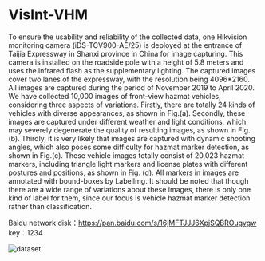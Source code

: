 # VisInt-VHM

   To ensure the usability and reliability of the collected data, one Hikvision monitoring camera (iDS-TCV900-AE/25) is deployed at the entrance of Taijia Expressway in Shanxi province in China for image capturing. This camera is installed on the roadside pole with a height of 5.8 meters and uses the infrared flash as the supplementary lighting. The captured images cover two lanes of the expressway, with the resolution being 4096*2160. All images are captured during the period of November 2019 to April 2020.
   We have collected 10,000 images of front-view hazmat vehicles, considering three aspects of variations. Firstly, there are totally 24 kinds of vehicles with diverse appearances, as shown in Fig.(a). Secondly, these images are captured under different weather and light conditions, which may severely degenerate the quality of resulting images, as shown in Fig.(b). Thirdly, it is very likely that images are captured with dynamic shooting angles, which also poses some difficulty for hazmat marker detection, as shown in Fig.(c). These vehicle images totally consist of 20,023 hazmat markers, including triangle light markers and license plates with different postures and positions, as shown in Fig. (d). All markers in images are annotated with bound-boxes by LabelImg. It should be noted that though there are a wide range of variations about these images, there is only one kind of label for them, since our focus is vehicle hazmat marker detection rather than classification.
   
   Baidu network disk：https://pan.baidu.com/s/16jMFTJJJ6XpjSQBROugvgw   key：1234 


![dataset](https://user-images.githubusercontent.com/96786057/147842621-492f5cb7-c230-4e52-ab53-fca32f8e585b.jpg)
   
   
   

